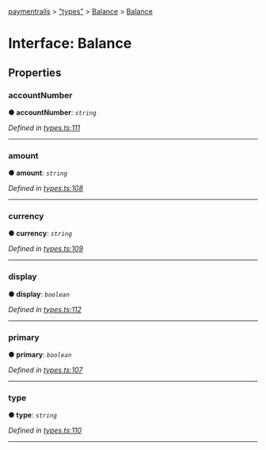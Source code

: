 [paymentrails](../README.md) > ["types"](../modules/_types_.md) > [Balance](../modules/_types_.balance.md) > [Balance](../interfaces/_types_.balance.balance.md)



# Interface: Balance


## Properties
<a id="accountnumber"></a>

###  accountNumber

**●  accountNumber**:  *`string`* 

*Defined in [types.ts:111](https://github.com/PaymentRails/javascript-sdk/blob/e46ce8e/lib/types.ts#L111)*





___

<a id="amount"></a>

###  amount

**●  amount**:  *`string`* 

*Defined in [types.ts:108](https://github.com/PaymentRails/javascript-sdk/blob/e46ce8e/lib/types.ts#L108)*





___

<a id="currency"></a>

###  currency

**●  currency**:  *`string`* 

*Defined in [types.ts:109](https://github.com/PaymentRails/javascript-sdk/blob/e46ce8e/lib/types.ts#L109)*





___

<a id="display"></a>

###  display

**●  display**:  *`boolean`* 

*Defined in [types.ts:112](https://github.com/PaymentRails/javascript-sdk/blob/e46ce8e/lib/types.ts#L112)*





___

<a id="primary"></a>

###  primary

**●  primary**:  *`boolean`* 

*Defined in [types.ts:107](https://github.com/PaymentRails/javascript-sdk/blob/e46ce8e/lib/types.ts#L107)*





___

<a id="type"></a>

###  type

**●  type**:  *`string`* 

*Defined in [types.ts:110](https://github.com/PaymentRails/javascript-sdk/blob/e46ce8e/lib/types.ts#L110)*





___


